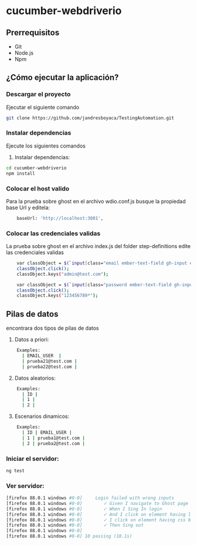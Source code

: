 # cucumber-webdriverio

## Prerrequisitos
- Git
- Node.js
- Npm

## ¿Cómo ejecutar la aplicación?
### Descargar el proyecto
Ejecutar el siguiente comando
```bash
git clone https://github.com/jandresboyaca/TestingAutomation.git
```

### Instalar dependencias
Ejecute los siguientes comandos
1) Instalar dependencias:
```bash
cd cucumber-webdriverio
npm install
```

### Colocar el host valido
Para la prueba sobre ghost en el archivo wdio.conf.js busque la propiedad base Url y editela: 
```bash
    baseUrl: 'http://localhost:3001',
```

### Colocar las credenciales validas
La prueba sobre ghost en el archivo index.js del folder step-definitions edite las credenciales validas
```bash
    var classObject = $(`input[class="email ember-text-field gh-input ember-view"]`);
    classObject.click();
    classObject.keys("admin@test.com");

    var classObject = $(`input[class="password ember-text-field gh-input ember-view"]`);
    classObject.click();
    classObject.keys("123456789*");

```
## Pilas de datos

encontrara dos tipos de pilas de datos
1) Datos a priori:
```bash
    Examples:
      | EMAIL_USER  |
      | prueba21@test.com |
      | prueba22@test.com |
```
2) Datos aleatorios:
```bash
    Examples:
      | ID |
      | 1 |
      | 2 |
```
3) Escenarios dinamicos:
```bash
    Examples:
      | ID | EMAIL_USER |
      | 1 | prueba1@test.com |
      | 2 | prueba2@test.com |
```
### Iniciar el servidor:
```bash
ng test
```
### Ver servidor:
```bash
[firefox 88.0.1 windows #0-0]     Login failed with wrong inputs
[firefox 88.0.1 windows #0-0]        ✓ Given I navigate to Ghost page
[firefox 88.0.1 windows #0-0]        ✓ When I Sing In login
[firefox 88.0.1 windows #0-0]        ✓ And I click on element having link text Staff
[firefox 88.0.1 windows #0-0]        ✓ I click on element having css button gh-btn gh-btn-green
[firefox 88.0.1 windows #0-0]        ✓ Then Sing out
[firefox 88.0.1 windows #0-0]
[firefox 88.0.1 windows #0-0] 10 passing (18.1s)
```
